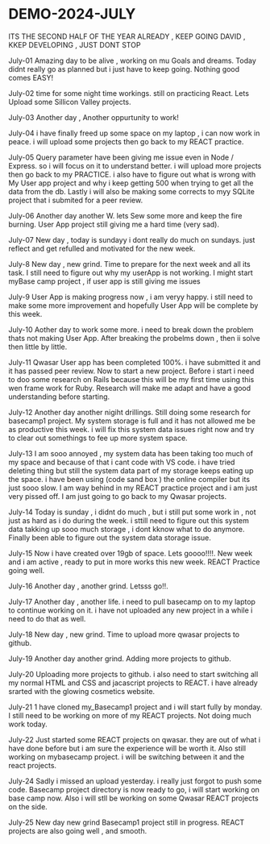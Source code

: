 # DEMO-2024-JULY
ITS THE SECOND HALF OF THE YEAR ALREADY  , KEEP GOING DAVID , KKEP DEVELOPING , JUST DONT STOP

July-01
Amazing day to be alive , working on mu Goals and dreams.
Today didnt really go as planned but i just have to keep going.
Nothing good comes EASY!

July-02
time for some night time workings.
still on practicing React.
Lets Upload some Sillicon Valley projects.

July-03
Another day , Another oppurtunity to work!

July-04
i have finally freed up some space on my laptop , i can now work in peace.
i will upload some projects then go back to my REACT practice.

July-05
Query parameter have been giving me issue even in Node / Express. so i will focus on it to understand better.
i will upload more projects then go back to my PRACTICE.
i also have to figure out what is wrong with My User app project and why i keep getting 500 when trying to get all the data from the db.
Lastly i will also be making some corrects to myy SQLite project that i submited for a peer review.

July-06
Another day another W.
lets Sew some more and keep the fire burning.
User App project still giving me a hard time (very sad).

July-07
New day , today is sundayy i dont really do much on sundays.
just reflect and get refulled and motivated for the new week.

July-8
New day , new grind.
Time to prepare for the next week and all its task.
I still need to figure out why my userApp is not working.
I might start myBase camp project , if user app is still giving me issues

July-9
User App is making progress now , i am veryy happy.
i still need to make some more improvement and hopefully User App will be complete by this week.

July-10
Aother day to work some more.
i need to break down the problem thats not making User App.
After breaking the probelms down , then ii solve then little by little.

July-11
Qwasar User app has been completed 100%.
i have submitted it and it has passed peer review.
Now to start a new project.
Before i start i need to doo some research on Rails because this will be my first time using this wen frame work for Ruby.
Research will make me adapt and have a good understanding before starting.

July-12
Another day another nigiht drillings.
Still doing some research for basecamp1 project.
My system storage is full and it has not allowed me be as productive this week.
i will fix this system data issues right now and try to clear out somethings to fee up more system space.

July-13
I am sooo annoyed , my system data has been taking too much of my space and because of that i cant code with VS code.
i have tried deleting thing but still the system data part of my storage keeps eating up the space.
i have been using (code sand box ) the online compiler but its just sooo slow.
I am way behind in my REACT practice project and i am just very pissed off.
I am just going to go back to my Qwasar projects.

July-14
Today is sunday , i didnt do much , but i still put some work in , not just as hard as i do during the week.
i sttill need to figure out this system data takking up sooo much storage , i dont kknow what to do anymore.
Finally been able to figure out the system data storage issue.

July-15
Now i have created over 19gb of space.
Lets goooo!!!!.
New week and i am active , ready to put in more works this new week.
REACT Practice going well.

July-16
Another day , another grind.
Letsss go!!.

July-17
Another day , another life.
i need to pull basecamp on to my laptop to continue working on it.
i have not uploaded any new project in a while i need to do that as well.

July-18
New day , new grind.
Time to upload more qwasar projects to github.

July-19
Another day another grind.
Adding more projects to github.

July-20
Uploading more projects to github. 
i also need to start switching all my normal HTML and CSS and jacascript projects to REACT.
i have already srarted with the glowing cosmetics website.

July-21
1 have cloned my_Basecamp1 project and i will start fully by monday.
I still need to be working on more of my REACT projects.
Not doing much work today.

July-22
Just started some REACT projects on qwasar.
they are out of what i have done before but i am sure the experience will be worth it.
Also still working on mybasecamp project.
i will be switching between it and the react projects.

July-24
Sadly i missed an upload yesterday.
i really just forgot to push some code.
Basecamp project directory is now ready to go, i will start working on base camp now.
Also i will stll be working on some Qwasar REACT projects on the side.

July-25
New day new grind
Basecamp1 project still in progress.
REACT projects are also going well , and smooth.

